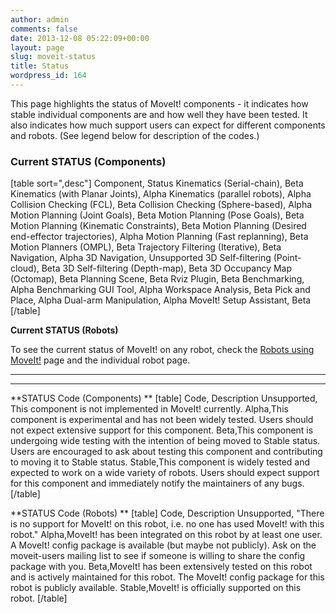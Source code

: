 ```yaml
---
author: admin
comments: false
date: 2013-12-08 05:22:09+00:00
layout: page
slug: moveit-status
title: Status
wordpress_id: 164
---
```


This page highlights the status of MoveIt! components - it indicates how stable individual components are and how well they have been tested. It also indicates how much support users can expect for different components and robots. (See legend below for description of the codes.)


### Current STATUS (Components)


[table sort=",desc"]
Component, Status
Kinematics (Serial-chain), Beta
Kinematics (with Planar Joints), Alpha
Kinematics (parallel robots), Alpha
Collision Checking (FCL), Beta
Collision Checking (Sphere-based), Alpha
Motion Planning (Joint Goals), Beta
Motion Planning (Pose Goals), Beta
Motion Planning (Kinematic Constraints), Beta
Motion Planning (Desired end-effector trajectories), Alpha
Motion Planning (Fast replanning), Beta
Motion Planners (OMPL), Beta
Trajectory Filtering (Iterative), Beta
Navigation, Alpha
3D Navigation, Unsupported
3D Self-filtering (Point-cloud), Beta
3D Self-filtering (Depth-map), Beta
3D Occupancy Map (Octomap), Beta
Planning Scene, Beta
Rviz Plugin, Beta
Benchmarking, Alpha
Benchmarking GUI Tool, Alpha
Workspace Analysis, Beta
Pick and Place, Alpha
Dual-arm Manipulation, Alpha
MoveIt! Setup Assistant, Beta
[/table]

**Current STATUS (Robots)**

To see the current status of MoveIt! on any robot, check the [Robots using MoveIt!](/robots) page and the individual robot page.



* * *







* * *




**STATUS Code (Components)
**
[table]
Code, Description
Unsupported, This component is not implemented in MoveIt! currently.
Alpha,This component is experimental and has not been widely tested. Users should not expect extensive support for this component.
Beta,This component is undergoing wide testing with the intention of being moved to Stable status. Users are encouraged to ask about testing this component and contributing to moving it to Stable status.
Stable,This component is widely tested and expected to work on a wide variety of robots. Users should expect support for this component and immediately notify the maintainers of any bugs.
[/table]

**STATUS Code (Robots)
**
[table]
Code, Description
Unsupported, "There is no support for MoveIt! on this robot, i.e. no one has used MoveIt! with this robot."
Alpha,MoveIt! has been integrated on this robot by at least one user. A MoveIt! config package is available (but maybe not publicly). Ask on the moveit-users mailing list to see if someone is willing to share the config package with you.
Beta,MoveIt! has been extensively tested on this robot and is actively maintained for this robot. The MoveIt! config package for this robot is publicly available.
Stable,MoveIt! is officially supported on this robot.
[/table] 
